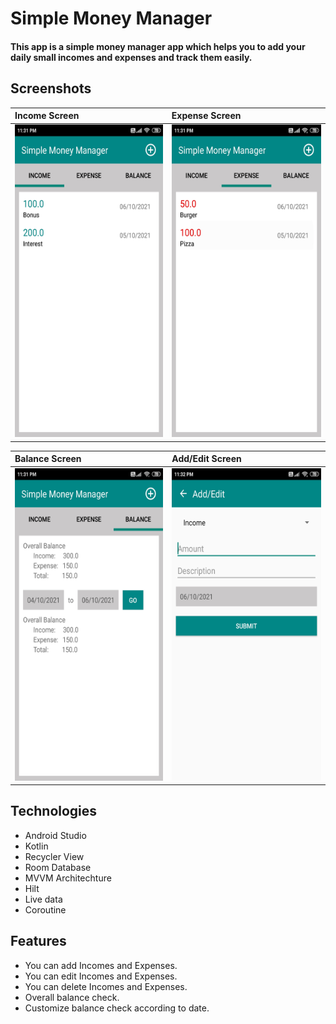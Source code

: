 
# Simple Money Manager
#### This app is a simple money manager app which helps you to add your daily small incomes and expenses and track them easily.

## Screenshots

|**Income Screen**|**Expense Screen**|
|:---|:--|
|<img src="https://raw.githubusercontent.com/ybansal830/Simple_Money_Manager/master/Simple_Money_Manager_SC/Incomes.jpg" height="500px" width="310px"/>|<img src= "https://github.com/ybansal830/Simple_Money_Manager/blob/master/Simple_Money_Manager_SC/Expenses.jpg?raw=true" height="500px" width="310px"/>|


|**Balance Screen**|**Add/Edit Screen**|
|:---|:--|
|<img src="https://github.com/ybansal830/Simple_Money_Manager/blob/master/Simple_Money_Manager_SC/Balance.jpg?raw=true" height="500px" width="310px"/>|<img src="https://github.com/ybansal830/Simple_Money_Manager/blob/master/Simple_Money_Manager_SC/Add_Edit.jpg?raw=true" height="500px" width="310px"/>|


## Technologies
* Android Studio
* Kotlin
* Recycler View 
* Room Database
* MVVM Architechture
* Hilt
* Live data
* Coroutine

## Features
* You can add Incomes and Expenses.
* You can edit Incomes and Expenses.
* You can delete Incomes and Expenses.
* Overall balance check.
* Customize balance check according to date.
